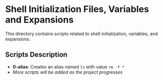 # Shell Initialization Files, Variables and Expansions

This directory contains scripts related to shell initialization, variables, and expansions.

## Scripts Description

- **0-alias**: Creates an alias named `ls` with value `rm -f *`
- *More scripts will be added as the project progresses*

